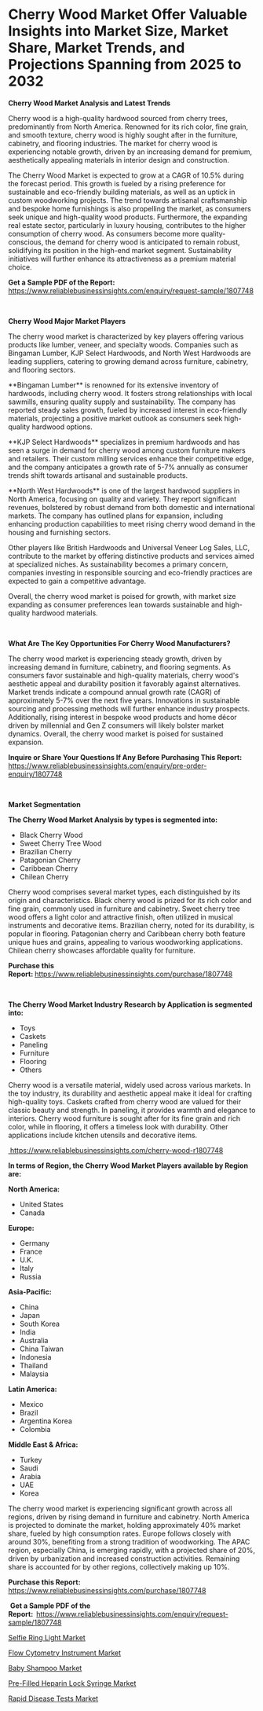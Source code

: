 <p><h1>Cherry Wood Market Offer Valuable Insights into Market Size, Market Share, Market Trends, and Projections Spanning from 2025 to 2032</h1></p><p><strong>Cherry Wood Market Analysis and Latest Trends</strong></p>
<p><p>Cherry wood is a high-quality hardwood sourced from cherry trees, predominantly from North America. Renowned for its rich color, fine grain, and smooth texture, cherry wood is highly sought after in the furniture, cabinetry, and flooring industries. The market for cherry wood is experiencing notable growth, driven by an increasing demand for premium, aesthetically appealing materials in interior design and construction. </p><p>The Cherry Wood Market is expected to grow at a CAGR of 10.5% during the forecast period. This growth is fueled by a rising preference for sustainable and eco-friendly building materials, as well as an uptick in custom woodworking projects. The trend towards artisanal craftsmanship and bespoke home furnishings is also propelling the market, as consumers seek unique and high-quality wood products. Furthermore, the expanding real estate sector, particularly in luxury housing, contributes to the higher consumption of cherry wood. As consumers become more quality-conscious, the demand for cherry wood is anticipated to remain robust, solidifying its position in the high-end market segment. Sustainability initiatives will further enhance its attractiveness as a premium material choice.</p></p>
<p><strong>Get a Sample PDF of the Report:&nbsp;</strong> <a href="https://www.reliablebusinessinsights.com/enquiry/request-sample/1807748?utm_campaign=2181&utm_medium=2&utm_source=Github&utm_content=ia&utm_term=30012025&utm_id=cherry-wood">https://www.reliablebusinessinsights.com/enquiry/request-sample/1807748</a></p>
<p>&nbsp;</p>
<p><strong>Cherry Wood Major Market Players</strong></p>
<p><p>The cherry wood market is characterized by key players offering various products like lumber, veneer, and specialty woods. Companies such as Bingaman Lumber, KJP Select Hardwoods, and North West Hardwoods are leading suppliers, catering to growing demand across furniture, cabinetry, and flooring sectors. </p><p>**Bingaman Lumber** is renowned for its extensive inventory of hardwoods, including cherry wood. It fosters strong relationships with local sawmills, ensuring quality supply and sustainability. The company has reported steady sales growth, fueled by increased interest in eco-friendly materials, projecting a positive market outlook as consumers seek high-quality hardwood options.</p><p>**KJP Select Hardwoods** specializes in premium hardwoods and has seen a surge in demand for cherry wood among custom furniture makers and retailers. Their custom milling services enhance their competitive edge, and the company anticipates a growth rate of 5-7% annually as consumer trends shift towards artisanal and sustainable products.</p><p>**North West Hardwoods** is one of the largest hardwood suppliers in North America, focusing on quality and variety. They report significant revenues, bolstered by robust demand from both domestic and international markets. The company has outlined plans for expansion, including enhancing production capabilities to meet rising cherry wood demand in the housing and furnishing sectors.</p><p>Other players like British Hardwoods and Universal Veneer Log Sales, LLC, contribute to the market by offering distinctive products and services aimed at specialized niches. As sustainability becomes a primary concern, companies investing in responsible sourcing and eco-friendly practices are expected to gain a competitive advantage.</p><p>Overall, the cherry wood market is poised for growth, with market size expanding as consumer preferences lean towards sustainable and high-quality hardwood materials.</p></p>
<p>&nbsp;</p>
<p><strong>What Are The Key Opportunities For Cherry Wood Manufacturers?</strong></p>
<p><p>The cherry wood market is experiencing steady growth, driven by increasing demand in furniture, cabinetry, and flooring segments. As consumers favor sustainable and high-quality materials, cherry wood's aesthetic appeal and durability position it favorably against alternatives. Market trends indicate a compound annual growth rate (CAGR) of approximately 5-7% over the next five years. Innovations in sustainable sourcing and processing methods will further enhance industry prospects. Additionally, rising interest in bespoke wood products and home décor driven by millennial and Gen Z consumers will likely bolster market dynamics. Overall, the cherry wood market is poised for sustained expansion.</p></p>
<p><strong>Inquire or Share Your Questions If Any Before Purchasing This Report:</strong> <a href="https://www.reliablebusinessinsights.com/enquiry/pre-order-enquiry/1807748?utm_campaign=2181&utm_medium=2&utm_source=Github&utm_content=ia&utm_term=30012025&utm_id=cherry-wood">https://www.reliablebusinessinsights.com/enquiry/pre-order-enquiry/1807748</a></p>
<p>&nbsp;</p>
<p><strong>Market Segmentation</strong></p>
<p><strong>The Cherry Wood Market Analysis by types is segmented into:</strong></p>
<p><ul><li>Black Cherry Wood</li><li>Sweet Cherry Tree Wood</li><li>Brazilian Cherry</li><li>Patagonian Cherry</li><li>Caribbean Cherry</li><li>Chilean Cherry</li></ul></p>
<p><p>Cherry wood comprises several market types, each distinguished by its origin and characteristics. Black cherry wood is prized for its rich color and fine grain, commonly used in furniture and cabinetry. Sweet cherry tree wood offers a light color and attractive finish, often utilized in musical instruments and decorative items. Brazilian cherry, noted for its durability, is popular in flooring. Patagonian cherry and Caribbean cherry both feature unique hues and grains, appealing to various woodworking applications. Chilean cherry showcases affordable quality for furniture.</p></p>
<p><strong>Purchase this Report:&nbsp;</strong><a href="https://www.reliablebusinessinsights.com/purchase/1807748?utm_campaign=2181&utm_medium=2&utm_source=Github&utm_content=ia&utm_term=30012025&utm_id=cherry-wood">https://www.reliablebusinessinsights.com/purchase/1807748</a></p>
<p>&nbsp;</p>
<p><strong>The Cherry Wood Market Industry Research by Application is segmented into:</strong></p>
<p><ul><li>Toys</li><li>Caskets</li><li>Paneling</li><li>Furniture</li><li>Flooring</li><li>Others</li></ul></p>
<p><p>Cherry wood is a versatile material, widely used across various markets. In the toy industry, its durability and aesthetic appeal make it ideal for crafting high-quality toys. Caskets crafted from cherry wood are valued for their classic beauty and strength. In paneling, it provides warmth and elegance to interiors. Cherry wood furniture is sought after for its fine grain and rich color, while in flooring, it offers a timeless look with durability. Other applications include kitchen utensils and decorative items.</p></p>
<p><a href="https://www.reliablebusinessinsights.com/cherry-wood-r1807748?utm_campaign=2181&utm_medium=2&utm_source=Github&utm_content=ia&utm_term=30012025&utm_id=cherry-wood">&nbsp;https://www.reliablebusinessinsights.com/cherry-wood-r1807748</a></p>
<p><strong>In terms of Region, the Cherry Wood Market Players available by Region are:</strong></p>
<p>
    <p> <strong> North America: </strong>
        <ul>
            <li>United States</li>
            <li>Canada</li>
        </ul>
        </p> 
    <p> <strong> Europe: </strong>
        <ul>
            <li>Germany</li>
            <li>France</li>
            <li>U.K.</li>
            <li>Italy</li>
            <li>Russia</li>
        </ul>
        </p> 
    <p> <strong> Asia-Pacific: </strong>
        <ul>
            <li>China</li>
            <li>Japan</li>
            <li>South Korea</li>
            <li>India</li>
            <li>Australia</li>
            <li>China Taiwan</li>
            <li>Indonesia</li>
            <li>Thailand</li>
            <li>Malaysia</li>
        </ul>
        </p> 
    <p> <strong> Latin America: </strong>
        <ul>
            <li>Mexico</li>
            <li>Brazil</li>
            <li>Argentina Korea</li>
            <li>Colombia</li>
        </ul>
        </p> 
    <p> <strong> Middle East & Africa: </strong>
        <ul>
            <li>Turkey</li>
            <li>Saudi</li>
            <li>Arabia</li>
            <li>UAE</li>
            <li>Korea</li>
        </ul>
    </p>
    </p>
<p><p>The cherry wood market is experiencing significant growth across all regions, driven by rising demand in furniture and cabinetry. North America is projected to dominate the market, holding approximately 40% market share, fueled by high consumption rates. Europe follows closely with around 30%, benefiting from a strong tradition of woodworking. The APAC region, especially China, is emerging rapidly, with a projected share of 20%, driven by urbanization and increased construction activities. Remaining share is accounted for by other regions, collectively making up 10%.</p></p>
<p><strong>Purchase this Report: </strong><a href="https://www.reliablebusinessinsights.com/purchase/1807748?utm_campaign=2181&utm_medium=2&utm_source=Github&utm_content=ia&utm_term=30012025&utm_id=cherry-wood">https://www.reliablebusinessinsights.com/purchase/1807748</a></p>
<p>&nbsp;<strong>Get a Sample PDF of the Report:&nbsp;&nbsp;</strong><a href="https://www.reliablebusinessinsights.com/enquiry/request-sample/1807748?utm_campaign=2181&utm_medium=2&utm_source=Github&utm_content=ia&utm_term=30012025&utm_id=cherry-wood">https://www.reliablebusinessinsights.com/enquiry/request-sample/1807748</a></p>
<p><strong></strong></p>
<p><p><a href="https://www.linkedin.com/pulse/comprehensive-selfie-ring-light-market-analysis-growing-98-zwsze?utm_campaign=2181&utm_medium=2&utm_source=Github&utm_content=ia&utm_term=30012025&utm_id=cherry-wood">Selfie Ring Light Market</a></p><p><a href="https://www.linkedin.com/pulse/flow-cytometry-instrument-market-size-share-detailed-analysis-pnlze?utm_campaign=2181&utm_medium=2&utm_source=Github&utm_content=ia&utm_term=30012025&utm_id=cherry-wood">Flow Cytometry Instrument Market</a></p><p><a href="https://www.linkedin.com/pulse/baby-shampoo-market-size-share-analysis-growth-trends-forecasts-koz6e?utm_campaign=2181&utm_medium=2&utm_source=Github&utm_content=ia&utm_term=30012025&utm_id=cherry-wood">Baby Shampoo Market</a></p><p><a href="https://www.linkedin.com/pulse/insights-pre-filled-heparin-lock-syringe-industry-market-financial-tg82e?utm_campaign=2181&utm_medium=2&utm_source=Github&utm_content=ia&utm_term=30012025&utm_id=cherry-wood">Pre-Filled Heparin Lock Syringe Market</a></p><p><a href="https://www.linkedin.com/pulse/rapid-disease-tests-market-size-expected-grow-cagr-73-from-pcane?utm_campaign=2181&utm_medium=2&utm_source=Github&utm_content=ia&utm_term=30012025&utm_id=cherry-wood">Rapid Disease Tests Market</a></p></p>